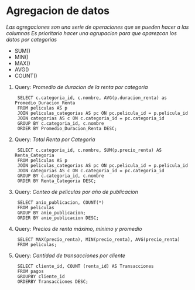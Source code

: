 # Agregacion de datos

_Las agregaciones son una serie de operaciones que se pueden hacer a las columnas _Es prioritario hacer una agrupacion para que aparezcan los datos por categorias__

- SUM()
- MIN()
- MAX()
- AVG()
- COUNT()


1. Query: _Promedio de duracion de la renta por categoria_

        SELECT c.categoria_id, c.nombre, AVG(p.duracion_renta) as Promedio_Duracion_Renta
        FROM peliculas AS p
        JOIN peliculas_categorias AS pc ON pc.pelicula_id = p.pelicula_id
        JOIN categorias AS c ON c.categoria_id = pc.categoria_id
        GROUP BY c.categoria_id, c.nombre
        ORDER BY Promedio_Duracion_Renta DESC;

2. Query: _Total Renta por Categoria_

        SELECT c.categoria_id, c.nombre, SUM(p.precio_renta) AS Renta_Categoria
        FROM peliculas AS p
        JOIN peliculas_categorias AS pc ON pc.pelicula_id = p.pelicula_id
        JOIN categorias AS c ON c.categoria_id = pc.categoria_id
        GROUP BY c.categoria_id, c.nombre
        ORDER BY Renta_Categoria DESC;

3. Query: _Conteo de peliculas por año de publicacion_

        SELECT anio_publicacion, COUNT(*)
        FROM peliculas
        GROUP BY anio_publicacion;
        ORDER BY anio_publicacion DESC;

4. Query: _Precios de renta máximo, mínimo y promedio_

        SELECT MAX(precio_renta), MIN(precio_renta), AVG(precio_renta)
        FROM peliculas;

5. Query: _Cantidad de transacciones por cliente_

        SELECT cliente_id, COUNT (renta_id) AS Transacciones
        FROM pagos
        GROUPBY cliente_id
        ORDERBY Transacciones DESC;